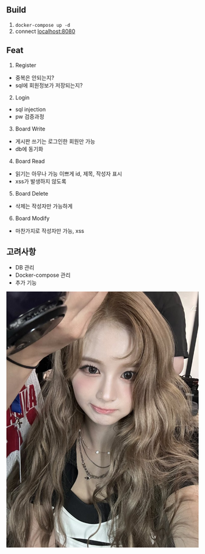## Build

1. `docker-compose up -d`
2. connect [localhost:8080](http://localhost:8080/)

## Feat

1. Register

- 중복은 안되는지?
- sql에 회원정보가 저장되는지?

2. Login

- sql injection
- pw 검증과정

3. Board Write

- 게시판 쓰기는 로그인한 회원만 가능
- db에 동기화

4. Board Read

- 읽기는 아무나 가능 이쁘게 id, 제목, 작성자 표시
- xss가 발생하지 않도록

5. Board Delete

- 삭제는 작성자만 가능하게

6. Board Modify

- 마찬가지로 작성자만 가능, xss

## 고려사항

- DB 관리
- Docker-compose 관리
- 추가 기능

![](./src/img/read.jpg)
